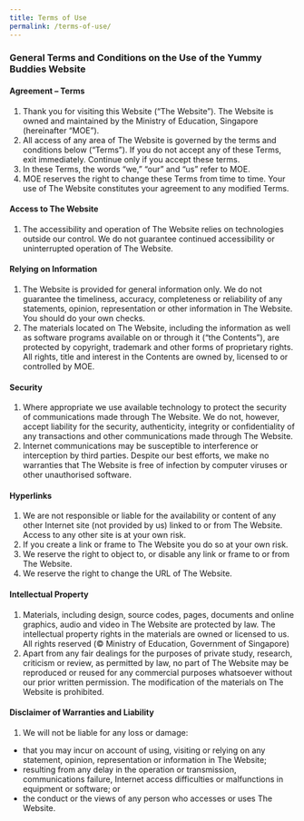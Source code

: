 ```yaml
---
title: Terms of Use
permalink: /terms-of-use/
---
```

### General Terms and Conditions on the Use of the Yummy Buddies Website

#### Agreement – Terms

1. Thank you for visiting this Website (“The Website”). The Website is owned and maintained by the Ministry of Education, Singapore (hereinafter “MOE”).
2. All access of any area of The Website is governed by the terms and conditions below (“Terms”). If you do not accept any of these Terms, exit immediately. Continue only if you accept these terms.
3. In these Terms, the words “we,” “our” and “us” refer to MOE.
4. MOE reserves the right to change these Terms from time to time. Your use of The Website constitutes your agreement to any modified Terms.

#### Access to The Website
1. The accessibility and operation of The Website relies on technologies outside our control. We do not guarantee continued accessibility or uninterrupted operation of The Website.

#### Relying on Information
1. The Website is provided for general information only. We do not guarantee the timeliness, accuracy, completeness or reliability of any statements, opinion, representation or other information in The Website. You should do your own checks.
2. The materials located on The Website, including the information as well as software programs available on or through it (“the Contents”), are protected by copyright, trademark and other forms of proprietary rights. All rights, title and interest in the Contents are owned by, licensed to or controlled by MOE.

#### Security
1.  Where appropriate we use available technology to protect the security of communications made through The Website. We do not, however, accept liability for the security, authenticity, integrity or confidentiality of any transactions and other communications made through The Website.
2.  Internet communications may be susceptible to interference or interception by third parties. Despite our best efforts, we make no warranties that The Website is free of infection by computer viruses or other unauthorised software.

#### Hyperlinks
1.  We are not responsible or liable for the availability or content of any other Internet site (not provided by us) linked to or from The Website. Access to any other site is at your own risk.
2.  If you create a link or frame to The Website you do so at your own risk.
3.  We reserve the right to object to, or disable any link or frame to or from The Website.
4.  We reserve the right to change the URL of The Website.

#### Intellectual Property
1.  Materials, including design, source codes, pages, documents and online graphics, audio and video in The Website are protected by law. The intellectual property rights in the materials are owned or licensed to us. All rights reserved (© Ministry of Education, Government of Singapore)
2.  Apart from any fair dealings for the purposes of private study, research, criticism or review, as permitted by law, no part of The Website may be reproduced or reused for any commercial purposes whatsoever without our prior written permission. The modification of the materials on The Website is prohibited.

#### Disclaimer of Warranties and Liability
1. We will not be liable for any loss or damage:
* that you may incur on account of using, visiting or relying on any statement, opinion, representation or information in The Website;
* resulting from any delay in the operation or transmission, communications failure, Internet access difficulties or malfunctions in equipment or software; or
* the conduct or the views of any person who accesses or uses The Website.